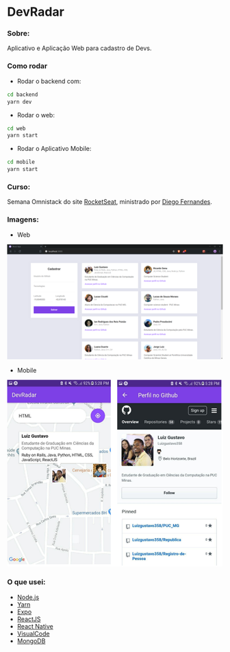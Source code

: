 # DevRadar

### Sobre:

Aplicativo e Aplicação Web para cadastro de Devs.

### Como rodar

- Rodar o backend com: 

```sh
cd backend
yarn dev
```

- Rodar o web:

```sh
cd web
yarn start
```

- Rodar o Aplicativo Mobile:

```sh
cd mobile
yarn start
```

### Curso:

Semana Omnistack do site [RocketSeat](https://rocketseat.com.br/), ministrado por [Diego Fernandes](https://github.com/diego3g).

### Imagens:

- Web

![Site](img/web.png)

- Mobile

![Aplicativo Mobile](img/mobile.png)

### O que usei:

- [Node.js](https://nodejs.org/en/)
- [Yarn](https://yarnpkg.com/lang/en/)
- [Expo](https://expo.io/)
- [ReactJS](https://pt-br.reactjs.org/)
- [React Native](https://facebook.github.io/react-native/)
- [VisualCode](https://code.visualstudio.com/)
- [MongoDB](https://www.mongodb.com/)
